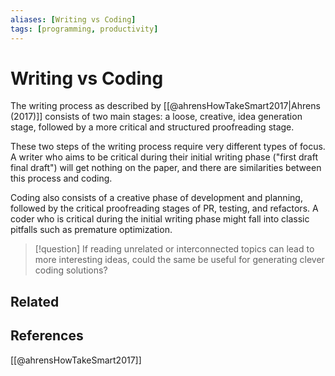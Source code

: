 ```yaml
---
aliases: [Writing vs Coding]
tags: [programming, productivity]
---
```

# Writing vs Coding

The writing process as described by [[@ahrensHowTakeSmart2017|Ahrens (2017)]] consists of two main stages: a loose, creative, idea generation stage, followed by a more critical and structured proofreading stage.

These two steps of the writing process require very different types of focus. A writer who aims to be critical during their initial writing phase ("first draft final draft") will get nothing on the paper, and there are similarities between this process and coding.

Coding also consists of a creative phase of development and planning, followed by the critical proofreading stages of PR, testing, and refactors. A coder who is critical during the initial writing phase might fall into classic pitfalls such as premature optimization.

>[!question]
>If reading unrelated or interconnected topics can lead to more interesting ideas, could the same be useful for generating clever coding solutions?
## Related

## References
[[@ahrensHowTakeSmart2017]]